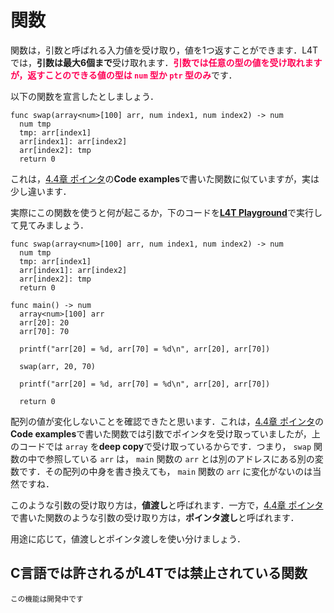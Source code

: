 <script src="https://cdn.lordicon.com/xdjxvujz.js"></script>

# 関数

関数は，引数と呼ばれる入力値を受け取り，値を1つ返すことができます．L4Tでは，**引数は最大6個まで**受け取れます．<font color="#F05">**引数では任意の型の値を受け取れますが，返すことのできる値の型は `num` 型か `ptr` 型のみ**</font>です．

以下の関数を宣言したとしましょう．

```
func swap(array<num>[100] arr, num index1, num index2) -> num
  num tmp
  tmp: arr[index1]
  arr[index1]: arr[index2]
  arr[index2]: tmp
  return 0

```

これは，[4.4章 ポインタ](./types/ptr.html)の**Code examples**で書いた関数に似ていますが，実は少し違います．

実際にこの関数を使うと何が起こるか，下のコードを<a href="http://35.247.86.97/" target="_blank"><u>**L4T Playground**</u></a>で実行して見てみましょう．

```
func swap(array<num>[100] arr, num index1, num index2) -> num
  num tmp
  tmp: arr[index1]
  arr[index1]: arr[index2]
  arr[index2]: tmp
  return 0

func main() -> num
  array<num>[100] arr
  arr[20]: 20
  arr[70]: 70

  printf("arr[20] = %d, arr[70] = %d\n", arr[20], arr[70])

  swap(arr, 20, 70)

  printf("arr[20] = %d, arr[70] = %d\n", arr[20], arr[70])

  return 0

```

配列の値が変化しないことを確認できたと思います．これは，[4.4章 ポインタ](./types/ptr.html)の**Code examples**で書いた関数では引数でポインタを受け取っていましたが，上のコードでは `array` を**deep copy**で受け取っているからです．つまり， `swap` 関数の中で参照している `arr` は， `main` 関数の `arr` とは別のアドレスにある別の変数です．その配列の中身を書き換えても， `main` 関数の `arr` に変化がないのは当然ですね．

このような引数の受け取り方は，**値渡し**と呼ばれます．一方で，[4.4章 ポインタ](./types/ptr.html)で書いた関数のような引数の受け取り方は，**ポインタ渡し**と呼ばれます．

用途に応じて，値渡しとポインタ渡しを使い分けましょう．

## <lord-icon src="https://cdn.lordicon.com/giaigwkd.json" trigger="loop" delay="1000" style="height:2em"></lord-icon>C言語では許されるがL4Tでは禁止されている関数

<small>この機能は開発中です</small>


